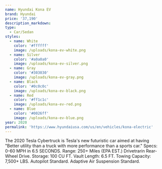 ```yaml
---
name: Hyundai Kona EV
brand: Hyundai
price: '37,190'
description_markdown:
type:
  - Car/Sedan
styles:
  - name: White
    color: '#ffffff'
    image: /uploads/kona-ev-white.png
  - name: Silver
    color: '#a0a0a0'
    image: /uploads/kona-ev-silver.png
  - name: Gray
    color: '#303030'
    image: /uploads/kona-ev-gray.png
  - name: Black
    color: '#0c0c0c'
    image: /uploads/kona-ev-black.png
  - name: Red
    color: '#ff1c1c'
    image: /uploads/kona-ev-red.png
  - name: Blue
    color: '#0026ff'
    image: /uploads/kona-ev-blue.png
year: 2020
permalink: 'https://www.hyundaiusa.com/us/en/vehicles/kona-electric'
---
```


The 2020 Tesla Cybertruck is Tesla's new futuristic car aimed at having "Better utility than a truck with more performance than a sports car."
Specs: 
0-60 MPH in 6.5 SECONDS.
Range: 250+ Miles (EPA EST.)
Drivetrarin Rear-Wheel Drive.
Storage: 100 CU FT.
Vault Length: 6.5 FT.
Towing Capacity: 7,500+ LBS.
Autopilot Standard.
Adaptive Air Suspension Standard.



